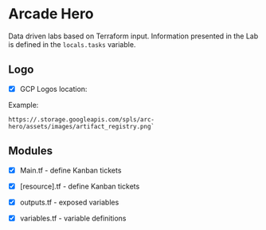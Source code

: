 # Arcade Hero

Data driven labs based on Terraform input.
Information presented in the Lab is defined in the `locals.tasks` variable.

## Logo

- [x] GCP Logos location:

Example:
```
https://.storage.googleapis.com/spls/arc-hero/assets/images/artifact_registry.png`
```

## Modules
- [x] Main.tf - define Kanban tickets
- [x] [resource].tf - define Kanban tickets
- [x] outputs.tf - exposed variables
- [x] variables.tf - variable definitions

